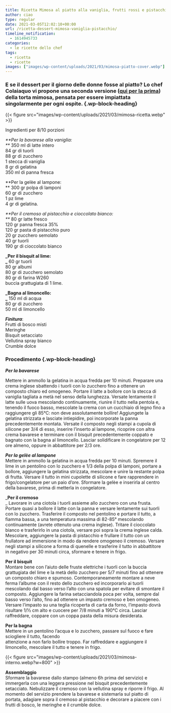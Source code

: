 ```yaml
---
title: Ricetta Mimosa al piatto alla vaniglia, frutti rossi e pistacchio
author: ciao
type: regular
date: 2021-03-05T12:02:10+00:00
url: /ricetta-dessert-mimosa-vaniglia-pistacchio/
timeline_notification:
  - 1614945733
categories:
  - le ricette dello chef
tags:
  - ricetta
  - ricette
images: ["images/wp-content/uploads/2021/03/mimosa-piatto-cover.webp"]
---
```

### E se il dessert per il giorno delle donne fosse al piatto? Lo chef Colaiaquo vi propone una seconda versione (<a rel="noreferrer noopener" href="https://aleepepe.com/2021/02/23/ricetta-torta-mimosa-cioccolato-bianco/" target="_blank">qui per la prima</a>) della torta mimosa, pensata per essere impiattata singolarmente per ogni ospite. {.wp-block-heading}


{{< figure src="images/wp-content/uploads/2021/03/mimosa-ricetta.webp" >}}


Ingredienti per 8/10 porzioni

_**Per la bavarese alla vaniglia:  
**_ 350 ml di latte intero  
84 gr di tuorli  
88 gr di zucchero  
1 stecca di vaniglia  
8 gr di gelatina  
350 ml di panna fresca

**Per la gelèe al lampone:  
** 300 gr polpa di lamponi  
60 gr di zucchero  
1 pz lime  
4 gr di gelatina.

_**Per il cremoso al pistacchio e cioccolato bianco:  
**_ 80 gr latte fresco  
120 gr panna fresca 35%  
120 gr pasta di pistacchio puro  
20 gr zucchero semolato  
40 gr tuorli  
190 gr di cioccolato bianco

**_Per il bisquit al lime:  
_** 60 gr tuorli  
80 gr albumi  
80 gr di zucchero semolato  
80 gr di farina W260  
buccia grattugiata di 1 lime.

**_Bagna al limoncello:  
_** 150 ml di acqua  
80 gr di zucchero  
50 ml di limoncello

**_Finitura_**:  
Frutti di bosco misti  
Meringhe  
Bisquit setacciato  
Vellutina spray bianco  
Crumble dolce

### **Procedimento** {.wp-block-heading}

**_Per la bavarese_**  
  
Mettere in ammollo la gelatina in acqua fredda per 10 minuti. Preparare una crema inglese sbattendo i tuorli con lo zucchero fino a ottenere un composto chiaro ed omogeneo. Portare il latte a bollore con la stecca di vaniglia tagliata a metà nel senso della lunghezza. Versate lentamente il latte sulle uova mescolando continuamente, riunire il tutto nella pentola e, tenendo il fuoco basso, mescolate la crema con un cucchiaio di legno fino a raggiungere gli 85°C: non deve assolutamente bollire! Aggiungete la gelatina strizzata e lasciate intiepidire, poi incorporate la panna precedentemente montata. Versate il composto negli stampi a cupola di silicone per 3/4 di esso, inserire l’inserto al lampone, ricoprire con altra crema bavarese e terminare con il bisquit precedentemente coppato e bagnato con la bagna al limoncello. Lasciar solidificare in congelatore per 12 ore almeno, oppure in abbattitore per 2/3 ore.

**_Per la gelèe al lampone_**  
Mettere in ammollo la gelatina in acqua fredda per 10 minuti. Spremere il lime in un pentolino con lo zucchero e 1/3 della polpa di lamponi, portare a bollore, aggiungere la gelatina strizzata, mescolare e unire la restante polpa di frutta. Versare il tutto in mini cupolette di silicone e fare rapprendere in frigo/congelatore per un paio d&#8217;ore. Sformare la gelèe e inserirla al centro della bavarese, prima di metterla in congelatore.

_**Per il cremoso**  
_ Lavorare in una ciotola i tuorli assieme allo zucchero con una frusta. Portare quasi a bollore il latte con la panna e versare lentamente sui tuorli con lo zucchero. Trasferire il composto nel pentolino e portare il tutto, a fiamma bassa, a una temperatura massima di 82-85° mescolando continuamente (avrete ottenuto una crema inglese). Tritare il cioccolato bianco e trasferirlo in una ciotola, versare poi sopra la crema inglese calda. Mescolare, aggiungere la pasta di pistacchio e frullare il tutto con un frullatore ad immersione in modo da rendere omogeneo il cremoso. Versare negli stampi a silicone a forma di quenelle e trasferire il tutto in abbattitore in negativo per 30 minuti circa, sformare e tenere in frigo.

**Per il bisquit**  
Montare bene con l’aiuto delle fruste elettriche i tuorli con la buccia grattugiata del lime e la metà dello zucchero per 5/7 minuti fino ad ottenere un composto chiaro e spumoso. Contemporaneamente montare a neve ferma l&#8217;albume con il resto dello zucchero ed incorporarlo ai tuorli mescolando dal basso verso l’alto con una spatola per evitare di smontare il composto. Aggiungere la farina setacciandola poca per volta, sempre dal basso verso l&#8217;alto, fino ad ottenere un impasto cremoso e ben omogeneo. Versare l&#8217;impasto su una teglia ricoperta di carta da forno, l&#8217;impasto dovrà risultare 1/½ cm alto e cuocere per 7/8 minuti a 190°C circa. Lasciar raffreddare, coppare con un coppa pasta della misura desiderata.

**Per la bagna**  
Mettere in un pentolino l’acqua e lo zucchero, passare sul fuoco e fare sciogliere il tutto, facendo  
attenzione a non farlo bollire troppo. Far raffreddare e aggiungere il limoncello, mescolare il tutto e tenere in frigo.


{{< figure src="images/wp-content/uploads/2021/03/mimosa-interno.webp?w=800" >}}


**Assemblaggio**  
Sformare la bavarese dallo stampo (almeno 6h prima del servizio) e immergerla con una leggera pressione nel bisquit precedentemente setacciato. Nebulizzare il cremoso con la vellutina spray e riporre il frigo. Al momento del servizio prendere la bavarese e sistemarla sul piatto di portata, adagiare sopra il cremoso al pistacchio e decorare a piacere con i frutti di bosco, le meringhe e il crumble dolce.